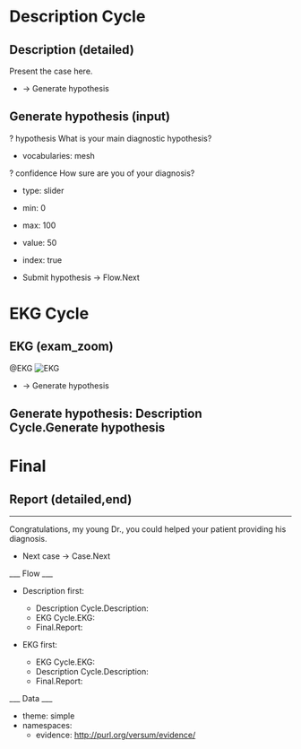 Description Cycle
=================

Description (detailed)
----------------------

Present the case here.


* -> Generate hypothesis

Generate hypothesis (input)
---------------------------

? hypothesis
  What is your main diagnostic hypothesis?
  * vocabularies: mesh

? confidence
  How sure are you of your diagnosis?
  * type: slider
  * min: 0
  * max: 100
  * value: 50
  * index: true

* Submit hypothesis -> Flow.Next

EKG Cycle
=========

## EKG (exam_zoom)

@EKG
  ![EKG](template/ekg-template.svg)

* -> Generate hypothesis

## Generate hypothesis: Description Cycle.Generate hypothesis

Final
=====

## Report (detailed,end)
------------------------

Congratulations, my young Dr., you could helped your patient providing his diagnosis.

* Next case -> Case.Next

___ Flow ___

* Description first:
  * Description Cycle.Description:
  * EKG Cycle.EKG:
  * Final.Report:

* EKG first:
  * EKG Cycle.EKG:
  * Description Cycle.Description:
  * Final.Report:

___ Data ___

* theme: simple
* namespaces:
  * evidence: http://purl.org/versum/evidence/